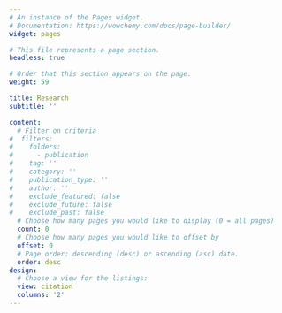 ```yaml
---
# An instance of the Pages widget.
# Documentation: https://wowchemy.com/docs/page-builder/
widget: pages

# This file represents a page section.
headless: true

# Order that this section appears on the page.
weight: 59

title: Research
subtitle: ''

content:
  # Filter on criteria
#  filters:
#    folders:
#      - publication
#    tag: ''
#    category: ''
#    publication_type: ''
#    author: ''
#    exclude_featured: false
#    exclude_future: false
#    exclude_past: false
  # Choose how many pages you would like to display (0 = all pages)
  count: 0
  # Choose how many pages you would like to offset by
  offset: 0
  # Page order: descending (desc) or ascending (asc) date.
  order: desc
design:
  # Choose a view for the listings:
  view: citation
  columns: '2'
---
```

